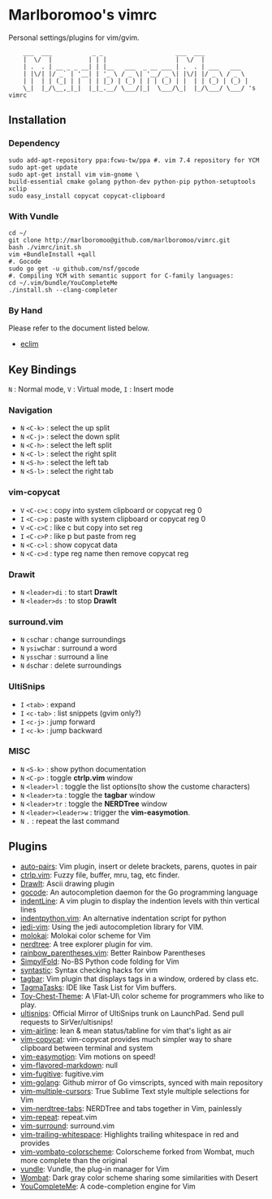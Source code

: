 # Marlboromoo's vimrc
Personal settings/plugins for vim/gvim.

```
    ___  ___           _ _                    ___  ___
    |  \/  |          | | |                   |  \/  |
    | .  . | __ _ _ __| | |__   ___  _ __ ___ | .  . | ___   ___
    | |\/| |/ _` | '__| | '_ \ / _ \| '__/ _ \| |\/| |/ _ \ / _ \
    | |  | | (_| | |  | | |_) | (_) | | | (_) | |  | | (_) | (_) |
    \_|  |_/\__,_|_|  |_|_.__/ \___/|_|  \___/\_|  |_/\___/ \___/ 's vimrc

```
## Installation

### Dependency
```
sudo add-apt-repository ppa:fcwu-tw/ppa #. vim 7.4 repository for YCM
sudo apt-get update
sudo apt-get install vim vim-gnome \
build-essential cmake golang python-dev python-pip python-setuptools xclip
sudo easy_install copycat copycat-clipboard
```

### With Vundle
```
cd ~/
git clone http://marlboromoo@github.com/marlboromoo/vimrc.git
bash ./vimrc/init.sh
vim +BundleInstall +qall
#. Gocode
sudo go get -u github.com/nsf/gocode
#. Compiling YCM with semantic support for C-family languages:
cd ~/.vim/bundle/YouCompleteMe
./install.sh --clang-completer
```

### By Hand
Please refer to the document listed below.
* [eclim](http://eclim.org/)

## Key Bindings
`N` : Normal mode, `V` : Virtual mode, `I` : Insert mode

### Navigation
 - `N` `<C-k>` : select the up split
 - `N` `<C-j>` : select the down split
 - `N` `<C-h>` : select the left split
 - `N` `<C-l>` : select the right split
 - `N` `<S-h>` : select the left tab
 - `N` `<S-l>` : select the right tab

### vim-copycat
 - `V` `<C-c>c` : copy into system clipboard or copycat reg 0
 - `I` `<C-c>p` : paste with system clipboard or copycat reg 0
 - `V` `<C-c>C` : like <C-c>c but copy into set reg
 - `I` `<C-c>P` : like <C-c>p but paste from reg
 - `N` `<C-c>l` : show copycat data
 - `N` `<C-c>d` : type reg name then remove copycat reg

### Drawit
 - `N` `<leader>di` : to start **DrawIt**
 - `N` `<leader>ds` : to stop **DrawIt**

### surround.vim
 - `N` `cs`char : change surroundings
 - `N` `ysiw`char : surround a word
 - `N` `yss`char : surround a line
 - `N` `ds`char : delete surroundings

### UltiSnips
 - `I` `<tab>` : expand
 - `I` `<c-tab>` : list snippets (gvim only?)
 - `I` `<c-j>` : jump forward
 - `I` `<c-k>` : jump backward

### MISC
 - `N` `<S-k>` : show python documentation
 - `N` `<C-p>` : toggle **ctrlp.vim** window
 - `N` `<leader>l` : toggle the list options(to show the custome characters)
 - `N` `<leader>ta` : toggle the **tagbar** window
 - `N` `<leader>tr` : toggle the **NERDTree** window
 - `N` `<leader><leader>w` : trigger the **vim-easymotion**.
 - `N` `.` : repeat the last command

## Plugins
* [auto-pairs](https://github.com/jiangmiao/auto-pairs): Vim plugin, insert or delete brackets, parens, quotes in pair
* [ctrlp.vim](https://github.com/kien/ctrlp.vim): Fuzzy file, buffer, mru, tag, etc finder.
* [DrawIt](https://github.com/vim-scripts/DrawIt): Ascii drawing plugin
* [gocode](https://github.com/nsf/gocode): An autocompletion daemon for the Go programming language
* [indentLine](https://github.com/Yggdroot/indentLine): A vim plugin to display the indention levels with thin vertical lines
* [indentpython.vim](https://github.com/vim-scripts/indentpython.vim): An alternative indentation script for python
* [jedi-vim](https://github.com/davidhalter/jedi-vim): Using the jedi autocompletion library for VIM.
* [molokai](https://github.com/tomasr/molokai): Molokai color scheme for Vim
* [nerdtree](https://github.com/scrooloose/nerdtree): A tree explorer plugin for vim.
* [rainbow_parentheses.vim](https://github.com/kien/rainbow_parentheses.vim): Better Rainbow Parentheses
* [SimpylFold](https://github.com/tmhedberg/SimpylFold): No-BS Python code folding for Vim
* [syntastic](https://github.com/scrooloose/syntastic): Syntax checking hacks for vim
* [tagbar](https://github.com/majutsushi/tagbar): Vim plugin that displays tags in a window, ordered by class etc.
* [TagmaTasks](https://github.com/vim-scripts/TagmaTasks): IDE like Task List for Vim buffers.
* [Toy-Chest-Theme](https://github.com/marlboromoo/Toy-Chest-Theme): A \Flat-UI\ color scheme for programmers who like to play.
* [ultisnips](https://github.com/SirVer/ultisnips): Official Mirror of UltiSnips trunk on LaunchPad. Send pull requests to SirVer/ultisnips!
* [vim-airline](https://github.com/bling/vim-airline): lean & mean status/tabline for vim that's light as air
* [vim-copycat](https://github.com/marlboromoo/vim-copycat): vim-copycat provides much simpler way to share clipboard between terminal and system
* [vim-easymotion](https://github.com/Lokaltog/vim-easymotion): Vim motions on speed!
* [vim-flavored-markdown](https://github.com/jtratner/vim-flavored-markdown): null
* [vim-fugitive](https://github.com/tpope/vim-fugitive): fugitive.vim
* [vim-golang](https://github.com/jnwhiteh/vim-golang): Github mirror of Go vimscripts, synced with main repository
* [vim-multiple-cursors](https://github.com/terryma/vim-multiple-cursors): True Sublime Text style multiple selections for Vim
* [vim-nerdtree-tabs](https://github.com/jistr/vim-nerdtree-tabs): NERDTree and tabs together in Vim, painlessly
* [vim-repeat](https://github.com/tpope/vim-repeat): repeat.vim
* [vim-surround](https://github.com/tpope/vim-surround): surround.vim
* [vim-trailing-whitespace](https://github.com/bronson/vim-trailing-whitespace): Highlights trailing whitespace in red and provides
* [vim-vombato-colorscheme](https://github.com/molok/vim-vombato-colorscheme): Colorscheme forked from Wombat, much more complete than the original
* [vundle](https://github.com/gmarik/vundle): Vundle, the plug-in manager for Vim
* [Wombat](https://github.com/vim-scripts/Wombat): Dark gray color scheme sharing some similarities with Desert
* [YouCompleteMe](https://github.com/Valloric/YouCompleteMe): A code-completion engine for Vim
